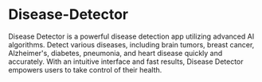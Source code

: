 # Disease-Detector
Disease Detector  is a powerful disease detection app utilizing advanced AI algorithms. Detect various diseases, including brain tumors, breast cancer, Alzheimer's, diabetes, pneumonia, and heart disease quickly and accurately. With an intuitive interface and fast results, Disease Detector empowers users to take control of their health.
